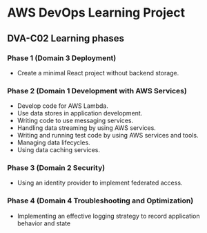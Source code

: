 # AWS DevOps Learning Project

## DVA-C02 Learning phases
### Phase 1 (Domain 3 Deployment)
* Create a minimal React project without backend storage.

### Phase 2 (Domain 1 Development with AWS Services)
* Develop code for AWS Lambda.
* Use data stores in application development.
* Writing code to use messaging services.
* Handling data streaming by using AWS services.
* Writing and running test code by using AWS services and tools.
* Managing data lifecycles.
* Using data caching services.

### Phase 3 (Domain 2 Security)
* Using an identity provider to implement federated access.

### Phase 4 (Domain 4 Troubleshooting and Optimization)
* Implementing an effective logging strategy to record application behavior and state